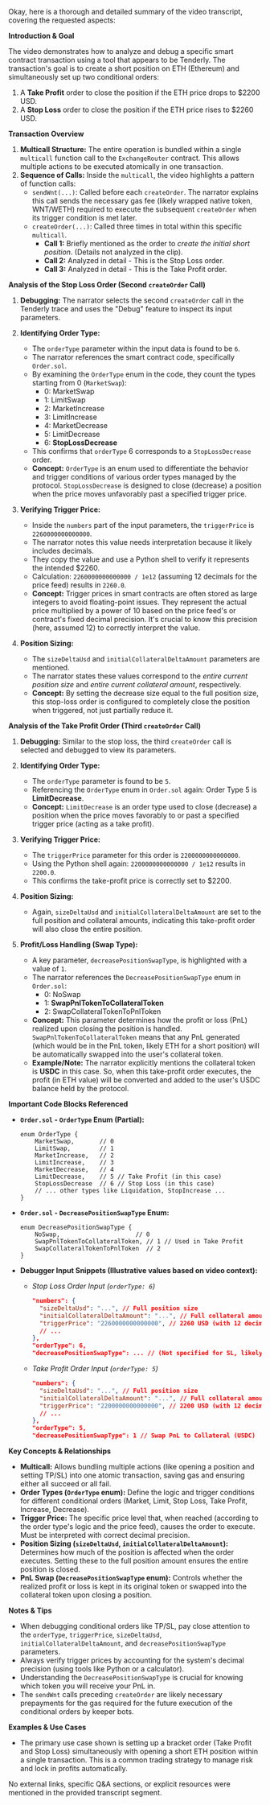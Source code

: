 Okay, here is a thorough and detailed summary of the video transcript, covering the requested aspects:

**Introduction & Goal**

The video demonstrates how to analyze and debug a specific smart contract transaction using a tool that appears to be Tenderly. The transaction's goal is to create a short position on ETH (Ethereum) and simultaneously set up two conditional orders:
1.  A **Take Profit** order to close the position if the ETH price drops to $2200 USD.
2.  A **Stop Loss** order to close the position if the ETH price rises to $2260 USD.

**Transaction Overview**

1.  **Multicall Structure:** The entire operation is bundled within a single `multicall` function call to the `ExchangeRouter` contract. This allows multiple actions to be executed atomically in one transaction.
2.  **Sequence of Calls:** Inside the `multicall`, the video highlights a pattern of function calls:
    *   `sendWnt(...)`: Called before each `createOrder`. The narrator explains this call sends the necessary gas fee (likely wrapped native token, WNT/WETH) required to execute the subsequent `createOrder` when its trigger condition is met later.
    *   `createOrder(...)`: Called three times in total within this specific `multicall`.
        *   **Call 1:** Briefly mentioned as the order to *create the initial short position*. (Details not analyzed in the clip).
        *   **Call 2:** Analyzed in detail - This is the Stop Loss order.
        *   **Call 3:** Analyzed in detail - This is the Take Profit order.

**Analysis of the Stop Loss Order (Second `createOrder` Call)**

1.  **Debugging:** The narrator selects the second `createOrder` call in the Tenderly trace and uses the "Debug" feature to inspect its input parameters.
2.  **Identifying Order Type:**
    *   The `orderType` parameter within the input data is found to be `6`.
    *   The narrator references the smart contract code, specifically `Order.sol`.
    *   By examining the `OrderType` enum in the code, they count the types starting from 0 (`MarketSwap`):
        *   0: MarketSwap
        *   1: LimitSwap
        *   2: MarketIncrease
        *   3: LimitIncrease
        *   4: MarketDecrease
        *   5: LimitDecrease
        *   6: **StopLossDecrease**
    *   This confirms that `orderType` 6 corresponds to a `StopLossDecrease` order.
    *   **Concept:** `OrderType` is an enum used to differentiate the behavior and trigger conditions of various order types managed by the protocol. `StopLossDecrease` is designed to close (decrease) a position when the price moves unfavorably past a specified trigger price.

3.  **Verifying Trigger Price:**
    *   Inside the `numbers` part of the input parameters, the `triggerPrice` is `2260000000000000`.
    *   The narrator notes this value needs interpretation because it likely includes decimals.
    *   They copy the value and use a Python shell to verify it represents the intended $2260.
    *   Calculation: `2260000000000000 / 1e12` (assuming 12 decimals for the price feed) results in `2260.0`.
    *   **Concept:** Trigger prices in smart contracts are often stored as large integers to avoid floating-point issues. They represent the actual price multiplied by a power of 10 based on the price feed's or contract's fixed decimal precision. It's crucial to know this precision (here, assumed 12) to correctly interpret the value.

4.  **Position Sizing:**
    *   The `sizeDeltaUsd` and `initialCollateralDeltaAmount` parameters are mentioned.
    *   The narrator states these values correspond to the *entire current position size* and *entire current collateral amount*, respectively.
    *   **Concept:** By setting the decrease size equal to the full position size, this stop-loss order is configured to completely close the position when triggered, not just partially reduce it.

**Analysis of the Take Profit Order (Third `createOrder` Call)**

1.  **Debugging:** Similar to the stop loss, the third `createOrder` call is selected and debugged to view its parameters.
2.  **Identifying Order Type:**
    *   The `orderType` parameter is found to be `5`.
    *   Referencing the `OrderType` enum in `Order.sol` again: Order Type 5 is **LimitDecrease**.
    *   **Concept:** `LimitDecrease` is an order type used to close (decrease) a position when the price moves favorably to or past a specified trigger price (acting as a take profit).

3.  **Verifying Trigger Price:**
    *   The `triggerPrice` parameter for this order is `2200000000000000`.
    *   Using the Python shell again: `2200000000000000 / 1e12` results in `2200.0`.
    *   This confirms the take-profit price is correctly set to $2200.

4.  **Position Sizing:**
    *   Again, `sizeDeltaUsd` and `initialCollateralDeltaAmount` are set to the full position and collateral amounts, indicating this take-profit order will also close the entire position.

5.  **Profit/Loss Handling (Swap Type):**
    *   A key parameter, `decreasePositionSwapType`, is highlighted with a value of `1`.
    *   The narrator references the `DecreasePositionSwapType` enum in `Order.sol`:
        *   0: NoSwap
        *   1: **SwapPnlTokenToCollateralToken**
        *   2: SwapCollateralTokenToPnlToken
    *   **Concept:** This parameter determines how the profit or loss (PnL) realized upon closing the position is handled. `SwapPnlTokenToCollateralToken` means that any PnL generated (which would be in the PnL token, likely ETH for a short position) will be automatically swapped into the user's collateral token.
    *   **Example/Note:** The narrator explicitly mentions the collateral token is **USDC** in this case. So, when this take-profit order executes, the profit (in ETH value) will be converted and added to the user's USDC balance held by the protocol.

**Important Code Blocks Referenced**

*   **`Order.sol` - `OrderType` Enum (Partial):**
    ```solidity
    enum OrderType {
        MarketSwap,       // 0
        LimitSwap,        // 1
        MarketIncrease,   // 2
        LimitIncrease,    // 3
        MarketDecrease,   // 4
        LimitDecrease,    // 5 // Take Profit (in this case)
        StopLossDecrease  // 6 // Stop Loss (in this case)
        // ... other types like Liquidation, StopIncrease ...
    }
    ```

*   **`Order.sol` - `DecreasePositionSwapType` Enum:**
    ```solidity
    enum DecreasePositionSwapType {
        NoSwap,                     // 0
        SwapPnlTokenToCollateralToken, // 1 // Used in Take Profit
        SwapCollateralTokenToPnlToken  // 2
    }
    ```

*   **Debugger Input Snippets (Illustrative values based on video context):**
    *   *Stop Loss Order Input (`orderType: 6`)*
        ```json
        "numbers": {
          "sizeDeltaUsd": "...", // Full position size
          "initialCollateralDeltaAmount": "...", // Full collateral amount
          "triggerPrice": "2260000000000000", // 2260 USD (with 12 decimals)
          // ...
        },
        "orderType": 6,
        "decreasePositionSwapType": ... // (Not specified for SL, likely 1 or 0)
        ```
    *   *Take Profit Order Input (`orderType: 5`)*
        ```json
        "numbers": {
          "sizeDeltaUsd": "...", // Full position size
          "initialCollateralDeltaAmount": "...", // Full collateral amount
          "triggerPrice": "2200000000000000", // 2200 USD (with 12 decimals)
          // ...
        },
        "orderType": 5,
        "decreasePositionSwapType": 1 // Swap PnL to Collateral (USDC)
        ```

**Key Concepts & Relationships**

*   **Multicall:** Allows bundling multiple actions (like opening a position and setting TP/SL) into one atomic transaction, saving gas and ensuring either all succeed or all fail.
*   **Order Types (`OrderType` enum):** Define the logic and trigger conditions for different conditional orders (Market, Limit, Stop Loss, Take Profit, Increase, Decrease).
*   **Trigger Price:** The specific price level that, when reached (according to the order type's logic and the price feed), causes the order to execute. Must be interpreted with correct decimal precision.
*   **Position Sizing (`sizeDeltaUsd`, `initialCollateralDeltaAmount`):** Determines how much of the position is affected when the order executes. Setting these to the full position amount ensures the entire position is closed.
*   **PnL Swap (`DecreasePositionSwapType` enum):** Controls whether the realized profit or loss is kept in its original token or swapped into the collateral token upon closing a position.

**Notes & Tips**

*   When debugging conditional orders like TP/SL, pay close attention to the `orderType`, `triggerPrice`, `sizeDeltaUsd`, `initialCollateralDeltaAmount`, and `decreasePositionSwapType` parameters.
*   Always verify trigger prices by accounting for the system's decimal precision (using tools like Python or a calculator).
*   Understanding the `DecreasePositionSwapType` is crucial for knowing which token you will receive your PnL in.
*   The `sendWnt` calls preceding `createOrder` are likely necessary prepayments for the gas required for the future execution of the conditional orders by keeper bots.

**Examples & Use Cases**

*   The primary use case shown is setting up a bracket order (Take Profit and Stop Loss) simultaneously with opening a short ETH position within a single transaction. This is a common trading strategy to manage risk and lock in profits automatically.

No external links, specific Q&A sections, or explicit resources were mentioned in the provided transcript segment.